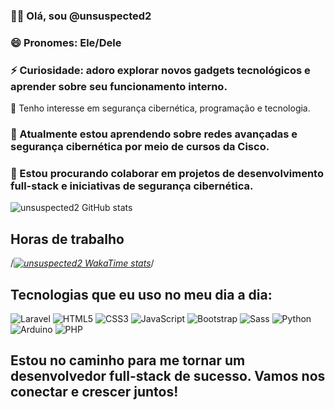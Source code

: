 ### ✋🏽 Olá, sou @unsuspected2
### 😄 Pronomes: Ele/Dele
### ⚡ Curiosidade: adoro explorar novos gadgets tecnológicos e aprender sobre seu funcionamento interno.
👀 Tenho interesse em segurança cibernética, programação e tecnologia.
### 🌱 Atualmente estou aprendendo sobre redes avançadas e segurança cibernética por meio de cursos da Cisco.

### 💞️ Estou procurando colaborar em projetos de desenvolvimento full-stack e iniciativas de segurança cibernética.

![unsuspected2 GitHub stats](https://github-readme-stats.vercel.app/api?username=unsuspected2&show_icons=true&theme=dark)

## Horas de trabalho

/*[![unsuspected2 WakaTime stats](https://github-readme-stats.vercel.app/api/wakatime?username=unsuspected2)](https://github.com/anuraghazra/github-readme-stats)*/

## Tecnologias que eu uso no meu dia a dia:

![Laravel](https://img.shields.io/badge/Laravel-FF2D20?style=for-the-badge&logo=laravel&logoColor=white)
![HTML5](https://img.shields.io/badge/HTML5-E34F26?style=for-the-badge&logo=html5&logoColor=white)
![CSS3](https://img.shields.io/badge/CSS3-1572B6?style=for-the-badge&logo=css3&logoColor=white)
![JavaScript](https://img.shields.io/badge/JavaScript-F7DF1E?style=for-the-badge&logo=javascript&logoColor=black)
![Bootstrap](https://img.shields.io/badge/Bootstrap-563D7C?style=for-the-badge&logo=bootstrap&logoColor=white)
![Sass](https://img.shields.io/badge/Sass-CC6699?style=for-the-badge&logo=sass&logoColor=white)
![Python](https://img.shields.io/badge/Python-3776AB?style=for-the-badge&logo=python&logoColor=white)
![Arduino](https://img.shields.io/badge/Arduino-00979D?style=for-the-badge&logo=Arduino&logoColor=white)
![PHP](https://img.shields.io/badge/PHP-777BB4?style=for-the-badge&logo=php&logoColor=white)

## Estou no caminho para me tornar um desenvolvedor full-stack de sucesso. Vamos nos conectar e crescer juntos!
##
